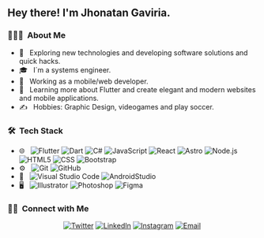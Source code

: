 <h2> Hey there! I'm Jhonatan Gaviria.</h2>

<h3> 👨🏻‍💻 &nbsp;About Me </h3>

- 🤔 &nbsp; Exploring new technologies and developing software solutions and quick hacks.
- 🎓 &nbsp; I´m a systems engineer.
- 💼 &nbsp; Working as a mobile/web  developer.
- 🌱 &nbsp; Learning more about Flutter and create elegant and modern websites and mobile applications.
- ✍️ &nbsp; Hobbies: Graphic Design, videogames and play soccer.

<h3> 🛠 &nbsp;Tech Stack</h3>

- 🌐 &nbsp;
  ![Flutter](https://img.shields.io/badge/-Flutter-333333?style=flat&logo=flutter&logoColor=00bef8)
  ![Dart](https://img.shields.io/badge/-Dart-333333?style=flat&logo=Dart&logoColor=01579b)
  ![C#](https://img.shields.io/badge/-csharp-333333?style=flat&logo=csharp)
  ![JavaScript](https://img.shields.io/badge/-JavaScript-333333?style=flat&logo=javascript)
  ![React](https://img.shields.io/badge/-React-333333?style=flat&logo=react&logoColor=00bef8)
  ![Astro](https://img.shields.io/badge/-Astro-333333?style=flat&logo=astro&logoColor=FFFFFF)
  ![Node.js](https://img.shields.io/badge/-Node.js-333333?style=flat&logo=node.js)
  ![HTML5](https://img.shields.io/badge/-HTML5-333333?style=flat&logo=HTML5)
  ![CSS](https://img.shields.io/badge/-CSS-333333?style=flat&logo=CSS3&logoColor=1572B6)
  ![Bootstrap](https://img.shields.io/badge/-Bootstrap-333333?style=flat&logo=bootstrap&logoColor=563D7C)
- ⚙️ &nbsp;
  ![Git](https://img.shields.io/badge/-Git-333333?style=flat&logo=git)
  ![GitHub](https://img.shields.io/badge/-GitHub-333333?style=flat&logo=github)
- 🔧 &nbsp;
  ![Visual Studio Code](https://img.shields.io/badge/-Visual%20Studio%20Code-333333?style=flat&logo=visual-studio-code&logoColor=007ACC)
  ![AndroidStudio](https://img.shields.io/badge/-AndroidStudio-333333?style=flat&logo=android-studio)
- 🖥 &nbsp;
  ![Illustrator](https://img.shields.io/badge/-Illustrator-333333?style=flat&logo=adobe-illustrator)
  ![Photoshop](https://img.shields.io/badge/-Photoshop-333333?style=flat&logo=adobe-photoshop)
  ![Figma](https://img.shields.io/badge/-Figma-333333?style=flat&logo=figma)

<h3> 🤝🏻 &nbsp;Connect with Me </h3>

<p align="center">
<a href="https://twitter.com/jgaviria97"><img alt="Twitter" src="https://img.shields.io/badge/Twitter-jgaviria97-blue?style=flat-square&logo=twitter"></a>
<a href="https://www.linkedin.com/in/JhonatanGaviria/"><img alt="LinkedIn" src="https://img.shields.io/badge/LinkedIn-JhonatanGaviria-blue?style=flat-square&logo=linkedin"></a>
<a href="https://www.instagram.com/jgaviria97/"><img alt="Instagram" src="https://img.shields.io/badge/Instagram-jgaviria97-blue?style=flat-square&logo=instagram"></a>
<a href="mailto:gmjhonatan19@gmail.com"><img alt="Email" src="https://img.shields.io/badge/Email-gmjhonatan19@gmail.com-blue?style=flat-square&logo=gmail"></a>
</p>

